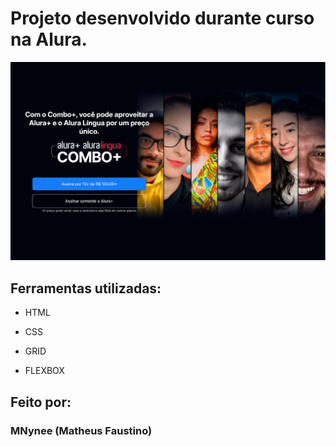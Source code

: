 # Projeto desenvolvido durante curso na Alura.

![image](src/assets/ImagemReadme.png)

## Ferramentas utilizadas:

* HTML

* CSS

* GRID

* FLEXBOX

## Feito por:

### MNynee (Matheus Faustino)